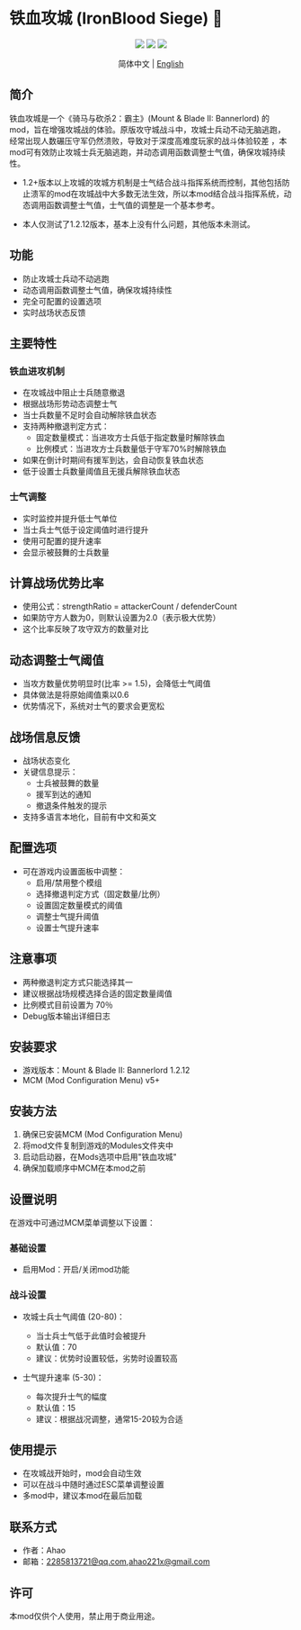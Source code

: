 # 铁血攻城 (IronBlood Siege) 🏰

<div align="center">
  <img src="https://img.shields.io/badge/游戏-骑马与砍杀：霸主-red"/>
  <img src="https://img.shields.io/badge/游戏版本-1.2.12-blue"/>
  <img src="https://img.shields.io/badge/语言-中文%20%7C%20English-green"/>
  
  简体中文 | [English](README_EN.md)
</div>

## 简介
铁血攻城是一个《骑马与砍杀2：霸主》(Mount & Blade II: Bannerlord) 的mod，旨在增强攻城战的体验。原版攻守城战斗中，攻城士兵动不动无脑逃跑，经常出现人数碾压守军仍然溃败，导致对于深度高难度玩家的战斗体验较差 ，本mod可有效防止攻城士兵无脑逃跑，并动态调用函数调整士气值，确保攻城持续性。
- 1.2+版本以上攻城的攻城方机制是士气结合战斗指挥系统而控制，其他包括防止溃军的mod在攻城战中大多数无法生效，所以本mod结合战斗指挥系统，动态调用函数调整士气值，士气值的调整是一个基本参考。

- 本人仅测试了1.2.12版本，基本上没有什么问题，其他版本未测试。

## 功能
- 防止攻城士兵动不动逃跑
- 动态调用函数调整士气值，确保攻城持续性
- 完全可配置的设置选项
- 实时战场状态反馈

## 主要特性
### 铁血进攻机制
- 在攻城战中阻止士兵随意撤退
- 根据战场形势动态调整士气
- 当士兵数量不足时会自动解除铁血状态
- 支持两种撤退判定方式：
  - 固定数量模式：当进攻方士兵低于指定数量时解除铁血
  - 比例模式：当进攻方士兵数量低于守军70%时解除铁血
- 如果在倒计时期间有援军到达，会自动恢复铁血状态
- 低于设置士兵数量阈值且无援兵解除铁血状态

### 士气调整
- 实时监控并提升低士气单位
- 当士兵士气低于设定阈值时进行提升
- 使用可配置的提升速率
- 会显示被鼓舞的士兵数量

## 计算战场优势比率
- 使用公式：strengthRatio = attackerCount / defenderCount
- 如果防守方人数为0，则默认设置为2.0（表示极大优势）
- 这个比率反映了攻守双方的数量对比

## 动态调整士气阈值
- 当攻方数量优势明显时(比率 >= 1.5)，会降低士气阈值
- 具体做法是将原始阈值乘以0.6
- 优势情况下，系统对士气的要求会更宽松

## 战场信息反馈
- 战场状态变化
- 关键信息提示：
  - 士兵被鼓舞的数量
  - 援军到达的通知
  - 撤退条件触发的提示
- 支持多语言本地化，目前有中文和英文

## 配置选项
- 可在游戏内设置面板中调整：
  - 启用/禁用整个模组
  - 选择撤退判定方式（固定数量/比例）
  - 设置固定数量模式的阈值
  - 调整士气提升阈值
  - 设置士气提升速率

## 注意事项
- 两种撤退判定方式只能选择其一
- 建议根据战场规模选择合适的固定数量阈值
- 比例模式目前设置为 70％
- Debug版本输出详细日志

## 安装要求
- 游戏版本：Mount & Blade II: Bannerlord 1.2.12
- MCM (Mod Configuration Menu) v5+

## 安装方法
1. 确保已安装MCM (Mod Configuration Menu)
2. 将mod文件复制到游戏的Modules文件夹中
3. 启动启动器，在Mods选项中启用"铁血攻城"
4. 确保加载顺序中MCM在本mod之前

## 设置说明
在游戏中可通过MCM菜单调整以下设置：

### 基础设置
- 启用Mod：开启/关闭mod功能

### 战斗设置
- 攻城士兵士气阈值 (20-80)：
  - 当士兵士气低于此值时会被提升
  - 默认值：70
  - 建议：优势时设置较低，劣势时设置较高

- 士气提升速率 (5-30)：
  - 每次提升士气的幅度
  - 默认值：15
  - 建议：根据战况调整，通常15-20较为合适

## 使用提示
- 在攻城战开始时，mod会自动生效
- 可以在战斗中随时通过ESC菜单调整设置
- 多mod中，建议本mod在最后加载


## 联系方式
- 作者：Ahao
- 邮箱：2285813721@qq.com,ahao221x@gmail.com

## 许可
本mod仅供个人使用，禁止用于商业用途。